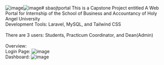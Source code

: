 ![image](https://github.com/giewendi/sbaojtportal/assets/81238151/73461cc4-0d6b-4ca0-89c7-a9afde389474)![image](https://github.com/giewendi/sbaojtportal/assets/81238151/5a5524d9-fd9c-4511-8cca-0e963f634527)# sbaojtportal
This is a Capstone Project entitled A Web Portal for Internship of the School of Business and Accountancy of Holy Angel University
<br />
Development Tools: Laravel, MySQL, and Tailwind CSS
<br /><br />
There are 3 users: Students, Practicum Coordinator, and Dean(Admin)
<br /><br />
Overview:
<br />
Login Page: ![image](https://github.com/giewendi/sbaojtportal/assets/81238151/dbf29af6-19ce-4459-8ff6-8fd823607d07)
<br />
Dashboard:
![image](https://github.com/giewendi/sbaojtportal/assets/81238151/1f03ca22-3a33-422b-b6ce-ee6dc9a356b2)
